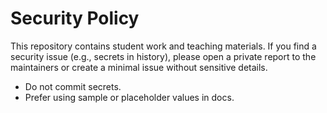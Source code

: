 # Security Policy

This repository contains student work and teaching materials. If you find a security issue (e.g., secrets in history), please open a private report to the maintainers or create a minimal issue without sensitive details.

- Do not commit secrets.
- Prefer using sample or placeholder values in docs.
